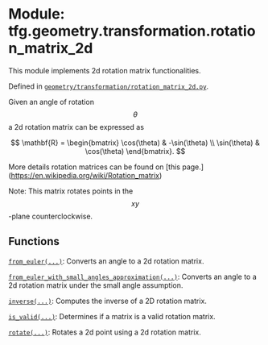 <div itemscope itemtype="http://developers.google.com/ReferenceObject">
<meta itemprop="name" content="tfg.geometry.transformation.rotation_matrix_2d" />
<meta itemprop="path" content="Stable" />
</div>

# Module: tfg.geometry.transformation.rotation_matrix_2d

This module implements 2d rotation matrix functionalities.



Defined in [`geometry/transformation/rotation_matrix_2d.py`](https://cs.corp.google.com/#piper///depot/google3/third_party/py/tensorflow_graphics/geometry/transformation/rotation_matrix_2d.py).

<!-- Placeholder for "Used in" -->

Given an angle of rotation $$\theta$$ a 2d rotation matrix can be expressed as

$$
\mathbf{R} =
\begin{bmatrix}
\cos(\theta) & -\sin(\theta) \\
\sin(\theta) & \cos(\theta)
\end{bmatrix}.
$$

More details rotation matrices can be found on [this page.]
(https://en.wikipedia.org/wiki/Rotation_matrix)

Note: This matrix rotates points in the $$xy$$-plane counterclockwise.

## Functions

[`from_euler(...)`](../../../tfg/geometry/transformation/rotation_matrix_2d/from_euler.md): Converts an angle to a 2d rotation matrix.

[`from_euler_with_small_angles_approximation(...)`](../../../tfg/geometry/transformation/rotation_matrix_2d/from_euler_with_small_angles_approximation.md): Converts an angle to a 2d rotation matrix under the small angle assumption.

[`inverse(...)`](../../../tfg/geometry/transformation/rotation_matrix_2d/inverse.md): Computes the inverse of a 2D rotation matrix.

[`is_valid(...)`](../../../tfg/geometry/transformation/rotation_matrix_2d/is_valid.md): Determines if a matrix is a valid rotation matrix.

[`rotate(...)`](../../../tfg/geometry/transformation/rotation_matrix_2d/rotate.md): Rotates a 2d point using a 2d rotation matrix.

